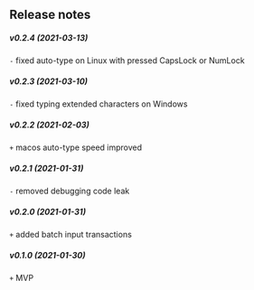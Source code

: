 Release notes
-------------
##### v0.2.4 (2021-03-13)
`-` fixed auto-type on Linux with pressed CapsLock or NumLock

##### v0.2.3 (2021-03-10)
`-` fixed typing extended characters on Windows

##### v0.2.2 (2021-02-03)
`+` macos auto-type speed improved

##### v0.2.1 (2021-01-31)
`-` removed debugging code leak

##### v0.2.0 (2021-01-31)
`+` added batch input transactions

##### v0.1.0 (2021-01-30)
`+` MVP
